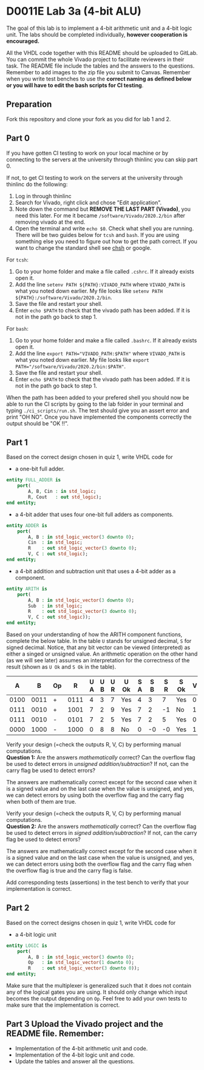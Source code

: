 # D0011E Lab 3a (4-bit ALU)
The goal of this lab is to implement a 4-bit arithmetic unit and a 4-bit logic unit. The labs should be completed individually, **however cooperation is encouraged.**

All the VHDL code together with this README should be uploaded to GitLab. You can commit the whole Vivado project to facilitate reviewers in their task. The README file include the tables and the answers to the questions. Remember to add images to the zip file you submit to Canvas. Remember when you write test benches to use the **correct naming as defined below or you will have to edit the bash scripts for CI testing**.

## Preparation
Fork this repository and clone your fork as you did for lab 1 and 2.

## Part 0
If you have gotten CI testing to work on your local machine or by connecting to the servers at the university through thinlinc you can skip part 0.

If not, to get CI testing to work on the servers at the university through thinlinc do the following:
1. Log in through thinlinc
2. Search for Vivado, right click and chose "Edit application".
3. Note down the command but **REMOVE THE LAST PART (Vivado)**, you need this later. For me it became `/software/Vivado/2020.2/bin` after removing vivado at the end.
4. Open the terminal and write `echo $0`. Check what shell you are running. There will be two guides below for `tcsh` and `bash`. If you are using something else you need to figure out how to get the path correct. If you want to change the standard shell see [chsh](https://linux.die.net/man/1/chsh) or google.

For `tcsh`:
1. Go to your home folder and make a file called `.cshrc`. If it already exists open it.
2. Add the line `setenv PATH ${PATH}:VIVADO_PATH` where `VIVADO_PATH` is what you noted down earlier. My file looks like `setenv PATH ${PATH}:/software/Vivado/2020.2/bin`.
3. Save the file and restart your shell.
4. Enter `echo $PATH` to check that the vivado path has been added. If it is not in the path go back to step 1.

For `bash`:
1. Go to your home folder and make a file called `.bashrc`. If it already exists open it.
2. Add the line `export PATH="VIVADO_PATH:$PATH"` where `VIVADO_PATH` is what you noted down earlier. My file looks like `export PATH="/software/Vivado/2020.2/bin:$PATH"`.
3. Save the file and restart your shell.
4. Enter `echo $PATH` to check that the vivado path has been added. If it is not in the path go back to step 1.

When the path has been added to your prefered shell you should now be able to run the CI scripts by going to the lab folder in your terminal and typing `./ci_scripts/run.sh`. The test should give you an assert error and print "OH NO". Once you have implemented the components correctly the output should be "OK !!".

## Part 1
Based on the correct design chosen in quiz 1, write VHDL code for

- a one-bit full adder.

```vhdl
entity FULL_ADDER is 
	port(
		A, B, Cin : in std_logic;
		R, Cout   : out std_logic);
end entity;
```

- a 4-bit adder that uses four one-bit full adders as components.

```vhdl
entity ADDER is 
	port(
		A, B : in std_logic_vector(3 downto 0);
		Cin  : in std_logic;
		R    : out std_logic_vector(3 downto 0);
		V, C : out std_logic);
end entity;
```

- a 4-bit addition and subtraction unit that uses a 4-bit adder as a component.

```vhdl
entity ARITH is
	port(
		A, B : in std_logic_vector(3 downto 0);
		Sub  : in std_logic;
		R    : out std_logic_vector(3 downto 0);
		V, C : out std_logic));
end entity;
```

Based on your understanding of how the ARITH component functions, complete the below table. In the table `U` stands for unsigned decimal, `S` for signed decimal. Notice, that any bit vector can be viewed (interpreted) as either a singed or unsigned value. An arithmetic operation on the other hand (as we will see later) assumes an interpretation for the correctness of the result (shown as `U Ok` and `S Ok` in the table). 

|  A   |  B   | Op | R    | U A | U B | U R | U Ok | S A | S B | S R | S Ok | V | C |
|------|------|----|------|-----|-----|-----|------|-----|-----|-----|------|---|---|
| 0100 | 0011 |  + | 0111 |  4  |  3  |  7  |  Yes |  4  |  3  |  7  |  Yes | 0 | 0 |
| 0111 | 0010 |  + | 1001 |  7  |  2  |  9  |  Yes |  7  |  2  | -1  |  No  | 1 | 0 |
| 0111 | 0010 |  - | 0101 |  7  |  2  |  5  |  Yes |  7  |  2  |  5  |  Yes | 0 | 0 |
| 0000 | 1000 |  - | 1000 |  0  |  8  |  8  |  No  |  0  | -0  | -0  |  Yes | 1 | 1 |

Verify your design (=check the outputs R, V, C) by performing manual computations.  
**Question 1:** Are the answers _mathematically_ correct? Can the overflow flag be used to detect errors in _unsigned addition/subtraction_? If not, can the carry flag be used to detect errors?

The answers are mathematically correct except for the second case when it is a signed value and on the last case when the value is unsigned, and yes, we can detect errors by using both the overflow flag and the carry flag when both of them are true.

Verify your design (=check the outputs R, V, C) by performing manual computations.  
**Question 2:** Are the answers _mathematically_ correct? Can the overflow flag be used to detect errors in _signed addition/subtraction_? If not, can the carry flag be used to detect errors?

The answers are mathematically correct except for the second case when it is a signed value and on the last case when the value is unsigned, and yes, we can detect errors using both the overflow flag and the carry flag when the overflow flag is true and the carry flag is false.

Add corresponding tests (assertions) in the test bench to verify that your implementation is correct.

## Part 2
Based on the correct designs chosen in quiz 1, write VHDL code for
- a 4-bit logic unit

```vhdl
entity LOGIC is
	port(
		A, B : in std_logic_vector(3 downto 0);
		Op   : in std_logic_vector(1 downto 0);
		R    : out std_logic_vector(3 downto 0));
end entity;
```

Make sure that the multiplexer is generalized such that it does not contain any of the logical gates you are using. It should only change which input becomes the output depending on `Op`. Feel free to add your own tests to make sure that the implementation is correct.

## Part 3 Upload the Vivado project and the README file. Remember:

- Implementation of the 4-bit arithmetic unit and code.
- Implementation of the 4-bit logic unit and code.
- Update the tables and answer all the questions.
